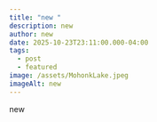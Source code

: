 ```yaml
---
title: "new "
description: new
author: new
date: 2025-10-23T23:11:00.000-04:00
tags:
  - post
  - featured
image: /assets/MohonkLake.jpeg
imageAlt: new
---
```

new
